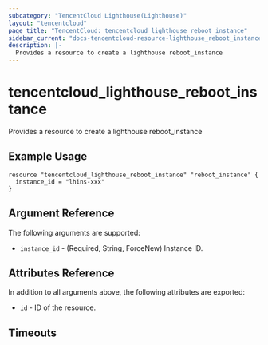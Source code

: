 ```yaml
---
subcategory: "TencentCloud Lighthouse(Lighthouse)"
layout: "tencentcloud"
page_title: "TencentCloud: tencentcloud_lighthouse_reboot_instance"
sidebar_current: "docs-tencentcloud-resource-lighthouse_reboot_instance"
description: |-
  Provides a resource to create a lighthouse reboot_instance
---
```


# tencentcloud_lighthouse_reboot_instance

Provides a resource to create a lighthouse reboot_instance

## Example Usage

```hcl
resource "tencentcloud_lighthouse_reboot_instance" "reboot_instance" {
  instance_id = "lhins-xxx"
}
```

## Argument Reference

The following arguments are supported:

* `instance_id` - (Required, String, ForceNew) Instance ID.

## Attributes Reference

In addition to all arguments above, the following attributes are exported:

* `id` - ID of the resource.



## Timeouts

<no value>


